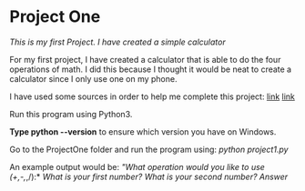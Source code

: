 # Project One

*This is my first Project. I have created a simple calculator*

For my first project, I have created a calculator that is able to do the four operations of math. I did this because I thought it would be neat to create a calculator since I only use one on my phone.

I have used some sources in order to help me complete this project:
[link](https://www.digitalocean.com/community/tutorials/how-to-make-a-calculator-program-in-python-3)
[link](https://commonmark.org/help/)

Run this program using Python3. 

**Type python --version** to ensure which version you have on Windows.

Go to the ProjectOne folder and run the program using:
*python project1.py*

An example output would be:
*"What operation would you like to use (+,-,*,/):*
*What is your first number?*
*What is your second number?*
*Answer*
